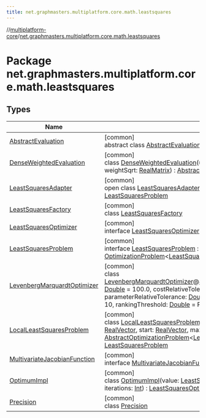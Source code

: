 ```yaml
---
title: net.graphmasters.multiplatform.core.math.leastsquares
---
```

//[multiplatform-core](../../index.html)/[net.graphmasters.multiplatform.core.math.leastsquares](index.html)



# Package net.graphmasters.multiplatform.core.math.leastsquares



## Types


| Name | Summary |
|---|---|
| [AbstractEvaluation](-abstract-evaluation/index.html) | [common]<br>abstract class [AbstractEvaluation](-abstract-evaluation/index.html) : [LeastSquaresProblem.Evaluation](-least-squares-problem/-evaluation/index.html) |
| [DenseWeightedEvaluation](-dense-weighted-evaluation/index.html) | [common]<br>class [DenseWeightedEvaluation](-dense-weighted-evaluation/index.html)(unweighted: [LeastSquaresProblem.Evaluation](-least-squares-problem/-evaluation/index.html), weightSqrt: [RealMatrix](../net.graphmasters.multiplatform.core.math.linear/-real-matrix/index.html)) : [AbstractEvaluation](-abstract-evaluation/index.html) |
| [LeastSquaresAdapter](-least-squares-adapter/index.html) | [common]<br>open class [LeastSquaresAdapter](-least-squares-adapter/index.html)(problem: [LeastSquaresProblem](-least-squares-problem/index.html)) : [LeastSquaresProblem](-least-squares-problem/index.html) |
| [LeastSquaresFactory](-least-squares-factory/index.html) | [common]<br>class [LeastSquaresFactory](-least-squares-factory/index.html) |
| [LeastSquaresOptimizer](-least-squares-optimizer/index.html) | [common]<br>interface [LeastSquaresOptimizer](-least-squares-optimizer/index.html) |
| [LeastSquaresProblem](-least-squares-problem/index.html) | [common]<br>interface [LeastSquaresProblem](-least-squares-problem/index.html) : [OptimizationProblem](../net.graphmasters.multiplatform.core.math.optim/-optimization-problem/index.html)&lt;[LeastSquaresProblem.Evaluation](-least-squares-problem/-evaluation/index.html)&gt; |
| [LevenbergMarquardtOptimizer](-levenberg-marquardt-optimizer/index.html) | [common]<br>class [LevenbergMarquardtOptimizer](-levenberg-marquardt-optimizer/index.html)@[JvmOverloads](https://kotlinlang.org/api/latest/jvm/stdlib/kotlin.jvm/-jvm-overloads/index.html)constructor(initialStepBoundFactor: [Double](https://kotlinlang.org/api/latest/jvm/stdlib/kotlin/-double/index.html) = 100.0, costRelativeTolerance: [Double](https://kotlinlang.org/api/latest/jvm/stdlib/kotlin/-double/index.html) = 1.0E-10, parameterRelativeTolerance: [Double](https://kotlinlang.org/api/latest/jvm/stdlib/kotlin/-double/index.html) = 1.0E-10, orthoTolerance: [Double](https://kotlinlang.org/api/latest/jvm/stdlib/kotlin/-double/index.html) = 1.0E-10, rankingThreshold: [Double](https://kotlinlang.org/api/latest/jvm/stdlib/kotlin/-double/index.html) = Precision.SAFE_MIN) : [LeastSquaresOptimizer](-least-squares-optimizer/index.html) |
| [LocalLeastSquaresProblem](-local-least-squares-problem/index.html) | [common]<br>class [LocalLeastSquaresProblem](-local-least-squares-problem/index.html)(model: [MultivariateJacobianFunction](-multivariate-jacobian-function/index.html), target: [RealVector](../net.graphmasters.multiplatform.core.math.linear/-real-vector/index.html), start: [RealVector](../net.graphmasters.multiplatform.core.math.linear/-real-vector/index.html), maxEvaluations: [Int](https://kotlinlang.org/api/latest/jvm/stdlib/kotlin/-int/index.html), maxIterations: [Int](https://kotlinlang.org/api/latest/jvm/stdlib/kotlin/-int/index.html)) : [AbstractOptimizationProblem](../net.graphmasters.multiplatform.core.math.optim/-abstract-optimization-problem/index.html)&lt;[LeastSquaresProblem.Evaluation](-least-squares-problem/-evaluation/index.html)&gt; , [LeastSquaresProblem](-least-squares-problem/index.html) |
| [MultivariateJacobianFunction](-multivariate-jacobian-function/index.html) | [common]<br>interface [MultivariateJacobianFunction](-multivariate-jacobian-function/index.html) |
| [OptimumImpl](-optimum-impl/index.html) | [common]<br>class [OptimumImpl](-optimum-impl/index.html)(value: [LeastSquaresProblem.Evaluation](-least-squares-problem/-evaluation/index.html), evaluations: [Int](https://kotlinlang.org/api/latest/jvm/stdlib/kotlin/-int/index.html), iterations: [Int](https://kotlinlang.org/api/latest/jvm/stdlib/kotlin/-int/index.html)) : [LeastSquaresOptimizer.Optimum](-least-squares-optimizer/-optimum/index.html) |
| [Precision](-precision/index.html) | [common]<br>class [Precision](-precision/index.html) |

